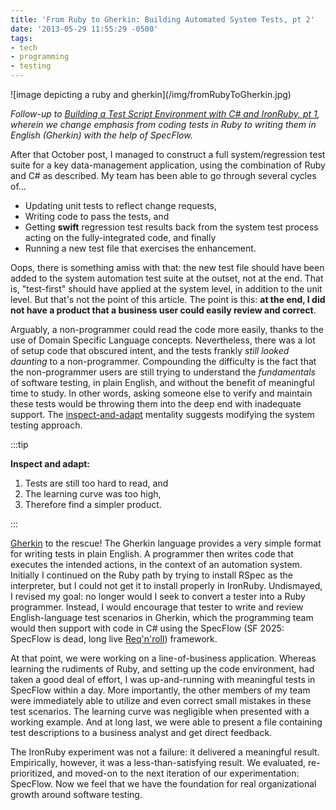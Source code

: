 ```yaml
---
title: 'From Ruby to Gherkin: Building Automated System Tests, pt 2'
date: '2013-05-29 11:55:29 -0500'
tags:
- tech
- programming
- testing
---
```


<div class="image">
![image depicting a ruby and gherkin](/img/fromRubyToGherkin.jpg)
</div>

_Follow-up to [Building a Test Script Environment with C# and IronRuby, pt 1](../2012/10-10-building_a_test_script_environment_with_c_and_ironruby_pt_1.md),
wherein we change emphasis from coding tests in Ruby to writing them in English
(Gherkin) with the help of SpecFlow._

After that October post, I managed to construct a full system/regression test
suite for a key data-management application, using the combination of Ruby and
C# as described. My team has been able to go through several cycles of&hellip;

<!-- truncate -->

* Updating unit tests to reflect change requests,
* Writing code to pass the tests, and
* Getting **swift** regression test results back from the system test process
  acting on the fully-integrated code, and finally
* Running a new test file that exercises the enhancement.

Oops, there is something amiss with that: the new test file should have been
added to the system automation test suite at the outset, not at the end. That
is, "test-first" should have applied at the system level, in addition to the
unit level. But that's not the point of this article. The point is this: **at
the end, I did not have a product that a business user could easily review and
correct**.

Arguably, a non-programmer could read the code more easily, thanks to the use of
Domain Specific Language concepts. Nevertheless, there was a lot of setup code
that obscured intent, and the tests frankly _still looked daunting_ to a
non-programmer. Compounding the difficulty is the fact that the non-programmer
users are still trying to understand the _fundamentals_ of software testing, in
plain English, and without the benefit of meaningful time to study. In other
words, asking someone else to verify and maintain these tests would be throwing
them into the deep end with inadequate support. The [inspect-and-adapt](https://marcbless.blogspot.com/2011/05/agile-principle-12-inspect-and-adapt.html)
mentality suggests modifying the system testing approach.

:::tip

**Inspect and adapt:**

1. Tests are still too hard to read, and
2. The learning curve was too high,
3. Therefore find a simpler product.

:::

[Gherkin](https://github.com/cucumber/cucumber/wiki/Gherkin) to the rescue! The
Gherkin language provides a very simple format for writing tests in plain
English. A programmer then writes code that executes the intended actions, in
the context of an automation system. Initially I continued on the Ruby path by
trying to install RSpec as the interpreter, but I could not get it to install
properly in IronRuby. Undismayed, I revised my goal: no longer would I seek to
convert a tester into a Ruby programmer. Instead, I would encourage that tester
to write and review English-language test scenarios in Gherkin, which the
programming team would then support with code in C# using the SpecFlow (SF 2025:
SpecFlow is dead, long live [Req'n'roll](https://reqnroll.net)) framework.

At that point, we were working on a line-of-business application. Whereas
learning the rudiments of Ruby, and setting up the code environment, had taken a
good deal of effort, I was up-and-running with meaningful tests in SpecFlow
within a day. More importantly, the other members of my team were immediately
able to utilize and even correct small mistakes in these test scenarios. The
learning curve was negligible when presented with a working example. And at long
last, we were able to present a file containing test descriptions to a business
analyst and get direct feedback.

The IronRuby experiment was not a failure: it delivered a meaningful result.
Empirically, however, it was a less-than-satisfying result. We evaluated,
re-prioritized, and moved-on to the next iteration of our experimentation:
SpecFlow. Now we feel that we have the foundation for real organizational growth
around software testing.
